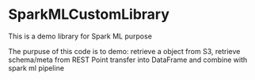 # SparkMLCustomLibrary
This is a demo library for Spark ML purpose

The purpuse of this code is to demo:
retrieve a object from S3, 
retrieve schema/meta from REST Point 
transfer into DataFrame and combine with spark ml pipeline
